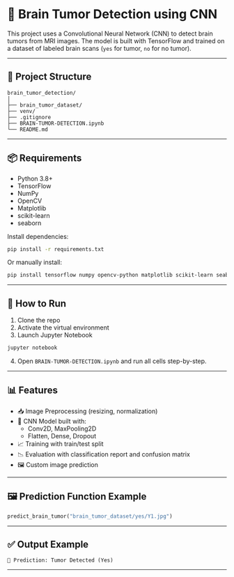 # 🧠 Brain Tumor Detection using CNN

This project uses a Convolutional Neural Network (CNN) to detect brain tumors from MRI images. The model is built with TensorFlow and trained on a dataset of labeled brain scans (`yes` for tumor, `no` for no tumor).

---

## 📁 Project Structure

```
brain_tumor_detection/
│
├── brain_tumor_dataset/       
├── venv/                      
├── .gitignore                 
├── BRAIN-TUMOR-DETECTION.ipynb 
└── README.md                  
```

---

## 📦 Requirements

- Python 3.8+
- TensorFlow
- NumPy
- OpenCV
- Matplotlib
- scikit-learn
- seaborn

Install dependencies:

```bash
pip install -r requirements.txt
```

Or manually install:

```bash
pip install tensorflow numpy opencv-python matplotlib scikit-learn seaborn
```

---

## 🚀 How to Run

1. Clone the repo
2. Activate the virtual environment
3. Launch Jupyter Notebook

```bash
jupyter notebook
```

4. Open `BRAIN-TUMOR-DETECTION.ipynb` and run all cells step-by-step.

---

## 📊 Features

- 📥 Image Preprocessing (resizing, normalization)
- 🧠 CNN Model built with:
  - Conv2D, MaxPooling2D
  - Flatten, Dense, Dropout
- 📈 Training with train/test split
- 📉 Evaluation with classification report and confusion matrix
- 🖼️ Custom image prediction

---

## 🖼️ Prediction Function Example

```python
predict_brain_tumor("brain_tumor_dataset/yes/Y1.jpg")
```

---

## ✅ Output Example

```
🧠 Prediction: Tumor Detected (Yes)
```

---
